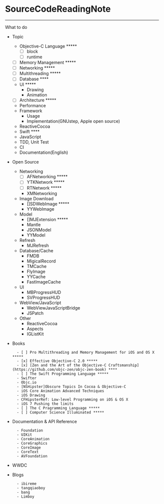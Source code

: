 # SourceCodeReadingNote

-------------

What to do

- Topic
    - Objective-C Language *****
        - [ ] block
        - [ ] runtime
    - [ ] Memory Management *****
    - [ ] Networking *****
    - [ ] Multithreading *****
    - [ ] Database ****
    - UI *****
        - Drawing
        - Animation
    - [ ] Architecture *****
    - Performance
    - Framework
        - Usage
        - Implementation(GNUstep, Apple open source)
    - ReactiveCocoa
    - Swift ****
    - JavaScript
    - TDD, Unit Test
    - CI
    - Documentation(English)

- Open Source
    - Networking
        - [ ] AFNetworking *****
        - [ ] YTKNetwork *****
        - [ ] RTNetwork *****
        - XMNetworking
    - Image Download
        - []SDWebImage *****
        - YYWebImage
    - Model
        - []MJExtension *****
        - Mantle
        - JSONModel
        - YYModel
    - Refresh
        - MJRefresh
    - Database/Cache
        - FMDB
        - MigicalRecord
        - TMCache
        - FlyImage
        - YYCache
        - FastImageCache
    - UI
        - MBProgressHUD
        - SVProgressHUD
    - WebView/JavaScript
        - WebViewJavaScriptBridge
        - JSPatch
    - Other
        - ReactiveCocoa
        - Aspects
        - IGListKit

- Books

        - [ ] Pro Multithreading and Memory Management for iOS and OS X *****
        - [x] Effective Objective-C 2.0 *****
        - [x] [Zen and the Art of the Objective-C Craftsmanship](https://github.com/objc-zen/objc-zen-book) ****
        - [ ] The Swift Programming Language *****
        - Swifter
        - Objc.io
        - [NSHipster]Obscure Topics In Cocoa & Objective-C
        - iOS Core Animation Advanced Techniques
        - iOS Drawing
        - CFHipsterRef: Low-level Programming on iOS & OS X
        - iOS 7 Pushing the limits
        - [ ] The C Pragramming Language *****
        - [ ] Computer Science Illuminated *****

- Documentation & API Reference

        - Foundation
        - UIKit
        - CoreAnimation
        - CoreGraphics
        - CoreImage
        - CoreText
        - AVFoundation
        

- WWDC


- Blogs

        - ibireme
        - tangqiaoboy
        - bang
        - Limboy

